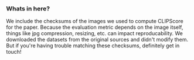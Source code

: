 ### Whats in here?

We include the checksums of the images we used to compute CLIPScore
for the paper. Because the evaluation metric depends on the image
itself, things like jpg compression, resizing, etc. can impact
reproducability. We downloaded the datasets from the original sources
and didn't modify them. But if you're having trouble matching these
checksums, definitely get in touch!
